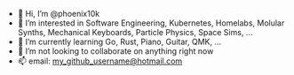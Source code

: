 - 👋 Hi, I’m @phoenix10k
- 👀 I’m interested in Software Engineering, Kubernetes, Homelabs, Molular Synths, Mechanical Keyboards, Particle Physics, Space Sims, ...
- 🌱 I’m currently learning Go, Rust, Piano, Guitar, QMK, ...
- 💞️ I’m not looking to collaborate on anything right now
- 📫 email: my_github_username@hotmail.com

<!---
phoenix10k/phoenix10k is a ✨ special ✨ repository because its `README.md` (this file) appears on your GitHub profile.
You can click the Preview link to take a look at your changes.
--->

